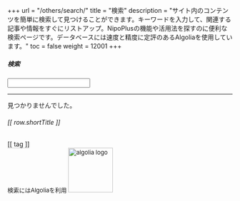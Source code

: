 +++
url = "/others/search/"
title = "検索"
description = "サイト内のコンテンツを簡単に検索して見つけることができます。キーワードを入力して、関連する記事や情報をすぐにリストアップ。NipoPlusの機能や活用法を探すのに便利な検索ページです。データベースには速度と精度に定評のあるAlgoliaを使用しています。"
toc = false
weight = 12001
+++

<div id="searchBoxModal" tabindex="-1" aria-labelledby="searchBoxModalLabel">
<h5 class="modal-title" id="searchBoxModalLabel">検索</h5>

<div class="modal-body">
<div id="app">
<input type="text" v-model="word" class="w-100">
<hr>

<div v-if="isNotFound">見つかりませんでした。</div>
<a v-else v-for="row in resultArr" :href="[[row.relpermalink]]" class="list-group-item list-group-item-action mb-2" style="border-bottom: 1px solid #ccc;">
<div class="d-flex w-100 justify-content-between">
<h6 class="my-0">[[ row.shortTitle ]]</h6>
</div>
<p class="mb-1" style="font-size: 15px; color: #666;" v-html="row.shortSummary"></p>
<span class="badge rounded-pill bg-primary mx-2 mb-2" v-for="tag in row.tags">[[ tag ]]</span>
</a>
</div>
</div>

<div class="modal-footer">
<div style="font-size: 13px;">
検索にはAlgoliaを利用
<a href="https://www.algolia.com/" target="_blank">
<img src="/images/Algolia-logo-blue.svg" width="100" alt="algolia logo" loading="lazy">
</a>
</div>
</div>

</div>

<script src="https://cdnjs.cloudflare.com/ajax/libs/vue/3.3.4/vue.global.prod.min.js" integrity="sha512-39BSQXI5q1XlvVhLfFRidKG8KM6Tr6VS/XSnNo6N/A0ZXexHCeoUI/s+ulujQy3UREjoLNrMnFat8VI0mMugWA==" crossorigin="anonymous" referrerpolicy="no-referrer"></script>
<script src="https://cdnjs.cloudflare.com/ajax/libs/algoliasearch/4.17.1/algoliasearch-lite.umd.min.js" integrity="sha512-dYj47Cv0or11Y6jtjdZ/Il4fCZYQPVaGmQNgZmRsStgPZfASZ8lWgbOD9GpkV+2Mu8LvspZW+AhlL8BmQnEOyg==" crossorigin="anonymous" referrerpolicy="no-referrer"></script>

<script defer src="/js/search.js"></script>
